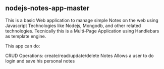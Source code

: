 ## nodejs-notes-app-master

This is a basic Web application to manage simple Notes on the web using Javascript Technologies like Nodejs, Mongodb, and other related technologies. Tecnically this is a Multi-Page Application using Handlebars as template engine.

This app can do:

CRUD Operations: create/read/update/delete Notes
Allows a user to do login and save his personal notes

